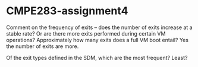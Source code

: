 # CMPE283-assignment4

Comment on the frequency of exits – does the number of exits increase at a stable rate? Or are there more exits performed during certain VM operations? Approximately how many exits does a full VM boot entail?
Yes the number of exits are more.



Of the exit types defined in the SDM, which are the most frequent? Least?
